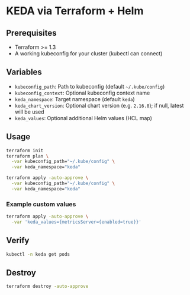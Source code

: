 # KEDA via Terraform + Helm

## Prerequisites
- Terraform >= 1.3
- A working kubeconfig for your cluster (kubectl can connect)

## Variables
- `kubeconfig_path`: Path to kubeconfig (default `~/.kube/config`)
- `kubeconfig_context`: Optional kubeconfig context name
- `keda_namespace`: Target namespace (default `keda`)
- `keda_chart_version`: Optional chart version (e.g. `2.16.0`); if null, latest will be used
- `keda_values`: Optional additional Helm values (HCL map)

## Usage
```bash
terraform init
terraform plan \
  -var kubeconfig_path="~/.kube/config" \
  -var keda_namespace="keda"

terraform apply -auto-approve \
  -var kubeconfig_path="~/.kube/config" \
  -var keda_namespace="keda"
```

### Example custom values
```bash
terraform apply -auto-approve \
  -var 'keda_values={metricsServer={enabled=true}}'
```

## Verify
```bash
kubectl -n keda get pods
```

## Destroy
```bash
terraform destroy -auto-approve
```
